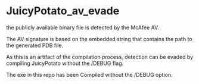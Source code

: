 # JuicyPotato_av_evade

the publicly available binary file is detected by the McAfee AV. 

The AV signature is based on the embedded string that contains the path to the generated PDB file.

As this is an artifact of the compilation process, detection can be evaded by compiling JuicyPotato without the /DEBUG flag. 

The exe in this repo has been Compiled without the /DEBUG option.
